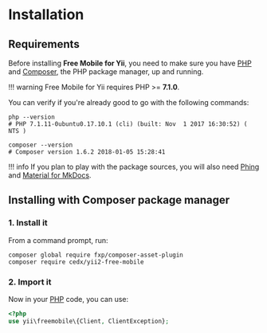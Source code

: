 # Installation

## Requirements
Before installing **Free Mobile for Yii**, you need to make sure you have [PHP](https://secure.php.net)
and [Composer](https://getcomposer.org), the PHP package manager, up and running.

!!! warning
    Free Mobile for Yii requires PHP >= **7.1.0**.
    
You can verify if you're already good to go with the following commands:

```shell
php --version
# PHP 7.1.11-0ubuntu0.17.10.1 (cli) (built: Nov  1 2017 16:30:52) ( NTS )

composer --version
# Composer version 1.6.2 2018-01-05 15:28:41
```

!!! info
    If you plan to play with the package sources, you will also need
    [Phing](https://www.phing.info) and [Material for MkDocs](https://squidfunk.github.io/mkdocs-material).

## Installing with Composer package manager

### 1. Install it
From a command prompt, run:

```shell
composer global require fxp/composer-asset-plugin
composer require cedx/yii2-free-mobile
```

### 2. Import it
Now in your [PHP](https://secure.php.net) code, you can use:

```php
<?php
use yii\freemobile\{Client, ClientException};
```
